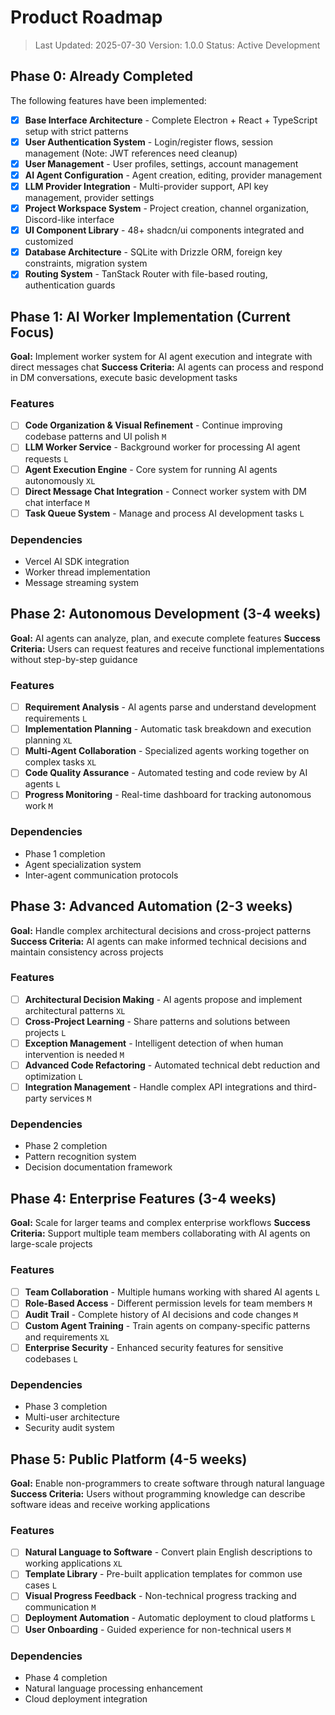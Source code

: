 # Product Roadmap

> Last Updated: 2025-07-30
> Version: 1.0.0
> Status: Active Development

## Phase 0: Already Completed

The following features have been implemented:

- [x] **Base Interface Architecture** - Complete Electron + React + TypeScript setup with strict patterns
- [x] **User Authentication System** - Login/register flows, session management (Note: JWT references need cleanup)
- [x] **User Management** - User profiles, settings, account management
- [x] **AI Agent Configuration** - Agent creation, editing, provider management
- [x] **LLM Provider Integration** - Multi-provider support, API key management, provider settings
- [x] **Project Workspace System** - Project creation, channel organization, Discord-like interface
- [x] **UI Component Library** - 48+ shadcn/ui components integrated and customized
- [x] **Database Architecture** - SQLite with Drizzle ORM, foreign key constraints, migration system
- [x] **Routing System** - TanStack Router with file-based routing, authentication guards

## Phase 1: AI Worker Implementation (Current Focus)

**Goal:** Implement worker system for AI agent execution and integrate with direct messages chat
**Success Criteria:** AI agents can process and respond in DM conversations, execute basic development tasks

### Features

- [ ] **Code Organization & Visual Refinement** - Continue improving codebase patterns and UI polish `M`
- [ ] **LLM Worker Service** - Background worker for processing AI agent requests `L`
- [ ] **Agent Execution Engine** - Core system for running AI agents autonomously `XL`
- [ ] **Direct Message Chat Integration** - Connect worker system with DM chat interface `M`
- [ ] **Task Queue System** - Manage and process AI development tasks `L`

### Dependencies

- Vercel AI SDK integration
- Worker thread implementation
- Message streaming system

## Phase 2: Autonomous Development (3-4 weeks)

**Goal:** AI agents can analyze, plan, and execute complete features
**Success Criteria:** Users can request features and receive functional implementations without step-by-step guidance

### Features

- [ ] **Requirement Analysis** - AI agents parse and understand development requirements `L`
- [ ] **Implementation Planning** - Automatic task breakdown and execution planning `XL`
- [ ] **Multi-Agent Collaboration** - Specialized agents working together on complex tasks `XL`
- [ ] **Code Quality Assurance** - Automated testing and code review by AI agents `L`
- [ ] **Progress Monitoring** - Real-time dashboard for tracking autonomous work `M`

### Dependencies

- Phase 1 completion
- Agent specialization system
- Inter-agent communication protocols

## Phase 3: Advanced Automation (2-3 weeks)

**Goal:** Handle complex architectural decisions and cross-project patterns
**Success Criteria:** AI agents can make informed technical decisions and maintain consistency across projects

### Features

- [ ] **Architectural Decision Making** - AI agents propose and implement architectural patterns `XL`
- [ ] **Cross-Project Learning** - Share patterns and solutions between projects `L`
- [ ] **Exception Management** - Intelligent detection of when human intervention is needed `M`
- [ ] **Advanced Code Refactoring** - Automated technical debt reduction and optimization `L`
- [ ] **Integration Management** - Handle complex API integrations and third-party services `M`

### Dependencies

- Phase 2 completion
- Pattern recognition system
- Decision documentation framework

## Phase 4: Enterprise Features (3-4 weeks)

**Goal:** Scale for larger teams and complex enterprise workflows
**Success Criteria:** Support multiple team members collaborating with AI agents on large-scale projects

### Features

- [ ] **Team Collaboration** - Multiple humans working with shared AI agents `L`
- [ ] **Role-Based Access** - Different permission levels for team members `M`
- [ ] **Audit Trail** - Complete history of AI decisions and code changes `M`
- [ ] **Custom Agent Training** - Train agents on company-specific patterns and requirements `XL`
- [ ] **Enterprise Security** - Enhanced security features for sensitive codebases `L`

### Dependencies

- Phase 3 completion
- Multi-user architecture
- Security audit system

## Phase 5: Public Platform (4-5 weeks)

**Goal:** Enable non-programmers to create software through natural language
**Success Criteria:** Users without programming knowledge can describe software ideas and receive working applications

### Features

- [ ] **Natural Language to Software** - Convert plain English descriptions to working applications `XL`
- [ ] **Template Library** - Pre-built application templates for common use cases `L`
- [ ] **Visual Progress Feedback** - Non-technical progress tracking and communication `M`
- [ ] **Deployment Automation** - Automatic deployment to cloud platforms `L`
- [ ] **User Onboarding** - Guided experience for non-technical users `M`

### Dependencies

- Phase 4 completion
- Natural language processing enhancement
- Cloud deployment integration
